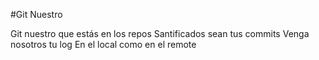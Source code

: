 #Git Nuestro

Git nuestro que estás en los repos
Santificados sean tus commits
Venga nosotros tu log
En el local como en el remote